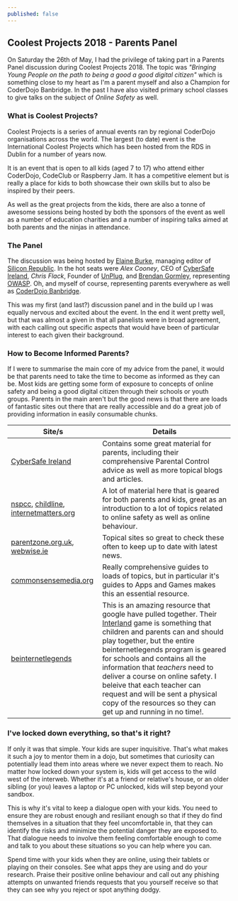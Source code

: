 ```yaml
---
published: false
---
```

## Coolest Projects 2018 - Parents Panel

On Saturday the 26th of May, I had the privilege of taking part in a Parents Panel discussion during Coolest Projects 2018. The topic was _"Bringing Young People on the path to being a good a good digital citizen"_ which is something close to my heart as I'm a parent myself and also a Champion for CoderDojo Banbridge. In the past I have also visited primary school classes to give talks on the subject of _Online Safety_ as well.

### What is Coolest Projects?

Coolest Projects is a series of annual events ran by regional CoderDojo organisations across the world. The largest (to date) event is the International Coolest Projects which has been hosted from the RDS in Dublin for a number of years now.

It is an event that is open to all kids (aged 7 to 17) who attend either CoderDojo, CodeClub or Raspberry Jam. It has a competitive element but is really a place for kids to both showcase their own skills but to also be inspired by their peers.

As well as the great projects from the kids, there are also a tonne of awesome sessions being hosted by both the sponsors of the event as well as a number of education charities and a number of inspiring talks aimed at both parents and the ninjas in attendance.

### The Panel

The discussion was being hosted by [Elaine Burke](https://twitter.com/CriticalRedPen), managing editor of [Silicon Republic](https://siliconrepublic.com). In the hot seats were *Alex Cooney*, CEO of [CyberSafe Ireland](http://cybersafeireland.org/), *Chris Flack*, Founder of [UnPlug](https://unplughq.com), and [Brendan Gormley](https://twitter.com/bgormley), representing [OWASP](https://twitter.com/OWASPDublin). Oh, and myself of course, representing parents everywhere as well as [CoderDojo Banbridge](https://twitter.com/coderdojobanb).

This was my first (and last?) discussion panel and in the build up I was equally nervous and excited about the event. In the end it went pretty well, but that was almost a given in that all panelists were in broad agreement, with each calling out specific aspects that would have been of particular interest to each given their background.

### How to Become Informed Parents?

If I were to summarise the main core of my advice from the panel, it would be that parents need to take the time to become as informed as they can be. Most kids are getting some form of exposure to concepts of online safety and being a good digital citizen through their schools or youth groups. Parents in the main aren't but the good news is that there are loads of fantastic sites out there that are really accessible and do a great job of providing information in easily consumable chunks.

| Site/s | Details |
| --- | --- |
| [CyberSafe Ireland](http://cybersafeireland.org/) | Contains some great material for parents, including their comprehensive Parental Control advice as well as more topical blogs and articles. |
| [nspcc](https://www.nspcc.org.uk/preventing-abuse/keeping-children-safe/online-safety/), [childline](https://www.childline.org.uk/info-advice/bullying-abuse-safety/online-mobile-safety/), [internetmatters.org](https://www.internetmatters.org/) | A lot of material here that is geared for both parents and kids, great as an introduction to a lot of topics related to online safety as well as online behaviour. |
| [parentzone.org.uk](https://parentzone.org.uk/), [webwise.ie](https://www.webwise.ie/) | Topical sites so great to check these often to keep up to date with latest news. |
| [commonsensemedia.org](https://www.commonsensemedia.org/) | Really comprehensive guides to loads of topics, but in particular it's guides to Apps and Games makes this an essential resource. |
| [beinternetlegends](https://beinternetlegends.withgoogle.com/en-gb) | This is an amazing resource that google have pulled together. Their [Interland](https://beinternetlegends.withgoogle.com/en-gb/interland) game is something that children and parents can and should play together, but the entire beinternetlegends program is geared for schools and contains all the information that *teachers* need to deliver a course on online safety. I beleive that each teacher can request and will be sent a physical copy of the resources so they can get up and running in no time!. |

### I've locked down everything, so that's it right?

If only it was that simple. Your kids are super inquisitive. That's what makes it such a joy to mentor them in a dojo, but sometimes that curiosity can potentially lead them into areas where we never expect them to reach. No matter how locked down your system is, kids will get access to the wild west of the interweb. Whether it's at a friend or relative's house, or an older sibling (or you) leaves a laptop or PC unlocked, kids will step beyond your sandbox.

This is why it's vital to keep a dialogue open with your kids. You need to ensure they are robust enough and resiliant enough so that if they do find themselves in a situation that they feel uncomfortable in, that they can identify the risks and minimize the potential danger they are exposed to. That dialogue needs to involve them feeling comfortable enough to come and talk to you about these situations so you can help where you can.

Spend time with your kids when they are online, using their tablets or playing on their consoles. See what apps they are using and do your research. Praise their positive online behaviour and call out any phishing attempts on unwanted friends requests that you yourself receive so that they can see why you reject or spot anything dodgy. 